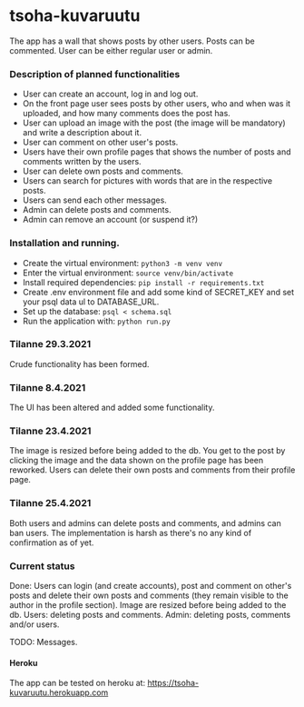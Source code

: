 # tsoha-kuvaruutu
The app has a wall that shows posts by other users. 
Posts can be commented. 
User can be either regular user or admin. 

### Description of planned functionalities
* User can create an account, log in and log out. 
* On the front page user sees posts by other users, who and when was it uploaded, and how many comments does the post has.
* User can upload an image with the post (the image will be mandatory) and write a description about it.
* User can comment on other user's posts.
* Users have their own profile pages that shows the number of posts and comments written by the users.
* User can delete own posts and comments.
* Users can search for pictures with words that are in the respective posts.
* Users can send each other messages. 
* Admin can delete posts and comments.
* Admin can remove an account (or suspend it?)

### Installation and running. 
- Create the virtual environment:
`python3 -m venv venv`
- Enter the virtual environment:
`source venv/bin/activate`
- Install required dependencies:
`pip install -r requirements.txt`
- Create .env environment file and add some kind of SECRET_KEY and set your psql data ul to DATABASE_URL.
- Set up the database:
`psql < schema.sql`
- Run the application with:
`python run.py`


### Tilanne 29.3.2021

Crude functionality has been formed.

### Tilanne 8.4.2021

The UI has been altered and added some functionality. 

### Tilanne 23.4.2021

The image is resized before being added to the db. You get to the post by clicking the image and the data shown on the profile page has been reworked. Users can delete their own posts and comments from their profile page. 

### Tilanne 25.4.2021

Both users and admins can delete posts and comments, and admins can ban users. The implementation is harsh as there's no any kind of confirmation as of yet. 

### Current status
Done: 
Users can login (and create accounts), post and comment on other's posts and delete their own posts and comments (they remain visible to the author in the profile section). 
Image are resized before being added to the db. 
Users: deleting posts and comments.
Admin: deleting posts, comments and/or users. 

TODO: 
Messages. 

#### Heroku
The app can be tested on heroku at:
https://tsoha-kuvaruutu.herokuapp.com

